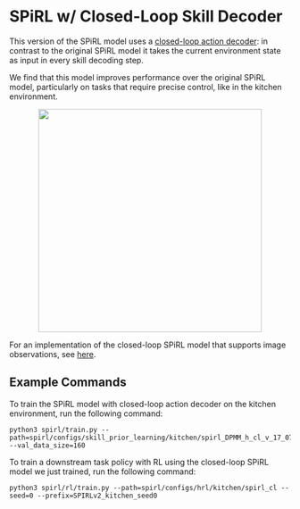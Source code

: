 # SPiRL w/ Closed-Loop Skill Decoder

This version of the SPiRL model uses a [closed-loop action decoder](../../../../models/closed_loop_spirl_mdl.py): 
in contrast to the original SPiRL model it takes the current environment state as input in every skill decoding step. 

We find that this model improves performance over the original
SPiRL model, particularly on tasks that require precise control, like in the kitchen environment.

<p align="center">
<img src="../../../../../docs/resources/kitchen_results_cl.png" width="400">
</p>
</img>

For an implementation of the closed-loop SPiRL model that supports image observations, 
see [here](../../block_stacking/hierarchical_cl/README.md).

## Example Commands

To train the SPiRL model with closed-loop action decoder on the kitchen environment, run the following command:
```
python3 spirl/train.py --path=spirl/configs/skill_prior_learning/kitchen/spirl_DPMM_h_cl_v_17_07 --val_data_size=160
```

To train a downstream task policy with RL using the closed-loop SPiRL model we just trained, run the following command:
```
python3 spirl/rl/train.py --path=spirl/configs/hrl/kitchen/spirl_cl --seed=0 --prefix=SPIRLv2_kitchen_seed0
```
